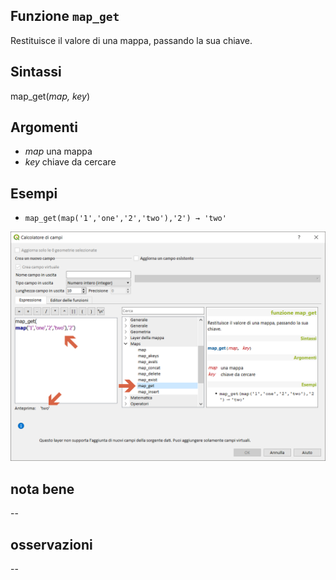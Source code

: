 ## Funzione `map_get`

Restituisce il valore di una mappa, passando la sua chiave.

## Sintassi

map_get(_map, key_)

## Argomenti

* _map_ una mappa
* _key_ chiave da cercare

## Esempi

* `map_get(map('1','one','2','two'),'2') → 'two'`

<img src="/img/maps/map_get/map_get1.png">

## nota bene

--

## osservazioni

--